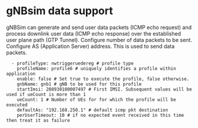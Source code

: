 <!--
SPDX-FileCopyrightText: 2021 Open Networking Foundation <info@opennetworking.org>

SPDX-License-Identifier: Apache-2.0

-->

# gNBsim data support 


gNBSim can generate and send user data packets (ICMP echo request)
and process downlink user data (ICMP echo response) over the established user
plane path (GTP Tunnel). Configure number of data packets to be sent. Configure
AS (Application Server) address. This is used to send data packets.


      - profileType: nwtriggeruedereg # profile type
        profileName: profile6 # uniquely identifies a profile within application
        enable: false # Set true to execute the profile, false otherwise.
        gnbName: gnb1 # gNB to be used for this profile
        startImsi: 208930100007497 # First IMSI. Subsequent values will be used if ueCount is more than 1
        ueCount: 1 # Number of UEs for for which the profile will be executed
        defaultAs: "192.168.250.1" # default icmp pkt destination
        perUserTimeout: 10 # if no expected event received in this time then treat it as failure
